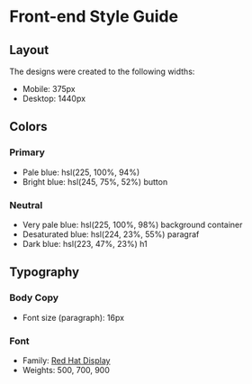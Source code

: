 # Front-end Style Guide

## Layout

The designs were created to the following widths:

- Mobile: 375px
- Desktop: 1440px

## Colors

### Primary

- Pale blue: hsl(225, 100%, 94%)
- Bright blue: hsl(245, 75%, 52%) button

### Neutral

- Very pale blue: hsl(225, 100%, 98%) background container
- Desaturated blue: hsl(224, 23%, 55%) paragraf
- Dark blue: hsl(223, 47%, 23%) h1

## Typography

### Body Copy

- Font size (paragraph): 16px

### Font

- Family: [Red Hat Display](https://fonts.google.com/specimen/Red+Hat+Display)
- Weights: 500, 700, 900
